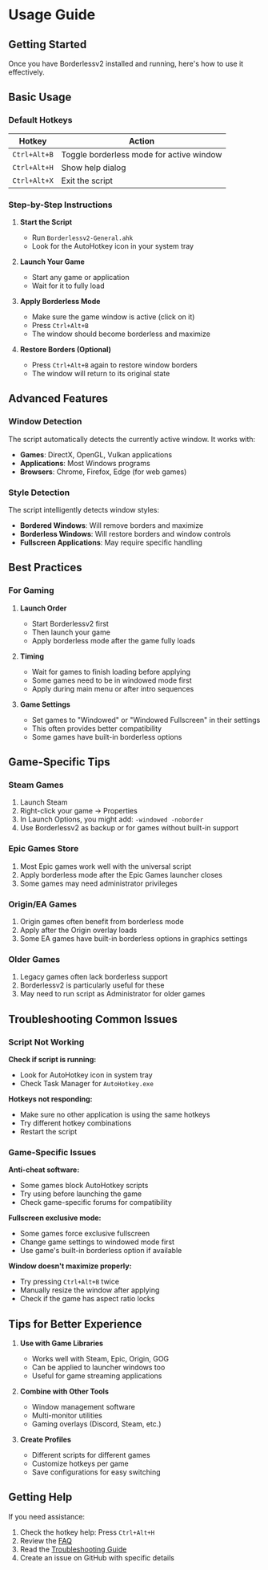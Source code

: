 # Usage Guide

## Getting Started

Once you have Borderlessv2 installed and running, here's how to use it effectively.

## Basic Usage

### Default Hotkeys

| Hotkey | Action |
|--------|--------|
| `Ctrl+Alt+B` | Toggle borderless mode for active window |
| `Ctrl+Alt+H` | Show help dialog |
| `Ctrl+Alt+X` | Exit the script |

### Step-by-Step Instructions

1. **Start the Script**
   - Run `Borderlessv2-General.ahk`
   - Look for the AutoHotkey icon in your system tray

2. **Launch Your Game**
   - Start any game or application
   - Wait for it to fully load

3. **Apply Borderless Mode**
   - Make sure the game window is active (click on it)
   - Press `Ctrl+Alt+B`
   - The window should become borderless and maximize

4. **Restore Borders (Optional)**
   - Press `Ctrl+Alt+B` again to restore window borders
   - The window will return to its original state

## Advanced Features

### Window Detection

The script automatically detects the currently active window. It works with:

- **Games**: DirectX, OpenGL, Vulkan applications
- **Applications**: Most Windows programs
- **Browsers**: Chrome, Firefox, Edge (for web games)

### Style Detection

The script intelligently detects window styles:

- **Bordered Windows**: Will remove borders and maximize
- **Borderless Windows**: Will restore borders and window controls
- **Fullscreen Applications**: May require specific handling

## Best Practices

### For Gaming

1. **Launch Order**
   - Start Borderlessv2 first
   - Then launch your game
   - Apply borderless mode after the game fully loads

2. **Timing**
   - Wait for games to finish loading before applying
   - Some games need to be in windowed mode first
   - Apply during main menu or after intro sequences

3. **Game Settings**
   - Set games to "Windowed" or "Windowed Fullscreen" in their settings
   - This often provides better compatibility
   - Some games have built-in borderless options

## Game-Specific Tips

### Steam Games

1. Launch Steam
2. Right-click your game → Properties
3. In Launch Options, you might add: `-windowed -noborder`
4. Use Borderlessv2 as backup or for games without built-in support

### Epic Games Store

1. Most Epic games work well with the universal script
2. Apply borderless mode after the Epic Games launcher closes
3. Some games may need administrator privileges

### Origin/EA Games

1. Origin games often benefit from borderless mode
2. Apply after the Origin overlay loads
3. Some EA games have built-in borderless options in graphics settings

### Older Games

1. Legacy games often lack borderless support
2. Borderlessv2 is particularly useful for these
3. May need to run script as Administrator for older games

## Troubleshooting Common Issues

### Script Not Working

**Check if script is running:**
- Look for AutoHotkey icon in system tray
- Check Task Manager for `AutoHotkey.exe`

**Hotkeys not responding:**
- Make sure no other application is using the same hotkeys
- Try different hotkey combinations
- Restart the script

### Game-Specific Issues

**Anti-cheat software:**
- Some games block AutoHotkey scripts
- Try using before launching the game
- Check game-specific forums for compatibility

**Fullscreen exclusive mode:**
- Some games force exclusive fullscreen
- Change game settings to windowed mode first
- Use game's built-in borderless option if available

**Window doesn't maximize properly:**
- Try pressing `Ctrl+Alt+B` twice
- Manually resize the window after applying
- Check if the game has aspect ratio locks

## Tips for Better Experience

1. **Use with Game Libraries**
   - Works well with Steam, Epic, Origin, GOG
   - Can be applied to launcher windows too
   - Useful for game streaming applications

2. **Combine with Other Tools**
   - Window management software
   - Multi-monitor utilities
   - Gaming overlays (Discord, Steam, etc.)

3. **Create Profiles**
   - Different scripts for different games
   - Customize hotkeys per game
   - Save configurations for easy switching

## Getting Help

If you need assistance:

1. Check the hotkey help: Press `Ctrl+Alt+H`
2. Review the [FAQ](faq.md)
3. Read the [Troubleshooting Guide](troubleshooting.md)
4. Create an issue on GitHub with specific details
